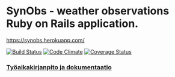 # SynObs - weather observations Ruby on Rails application.
https://synobs.herokuapp.com/

[![Build Status](https://travis-ci.org/joomoz/synobs.png)](https://travis-ci.org/joomoz/synobs)
[![Code Climate](https://codeclimate.com/github/joomoz/synobs.png)](https://codeclimate.com/github/joomoz/synobs)
[![Coverage Status](https://coveralls.io/repos/github/joomoz/synobs/badge.svg?branch=master)](https://coveralls.io/github/joomoz/synobs?branch=master)

### [Työaikakirjanpito ja dokumentaatio](https://github.com/joomoz/synobs/wiki)
